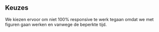 ## Keuzes

We kiezen ervoor om niet 100% responsive te werk tegaan omdat we met figuren gaan werken en vanwege de beperkte tijd.
